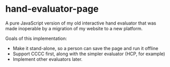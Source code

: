 # hand-evaluator-page
A pure JavaScript version of my old interactive hand evaluator that was made inoperable by a migration of my website to a new platform.

Goals of this implementation:
* Make it stand-alone, so a person can save the page and run it offline
* Support CCCC first, along with the simpler evaluator (HCP, for example)
* Implement other evaluators later.
